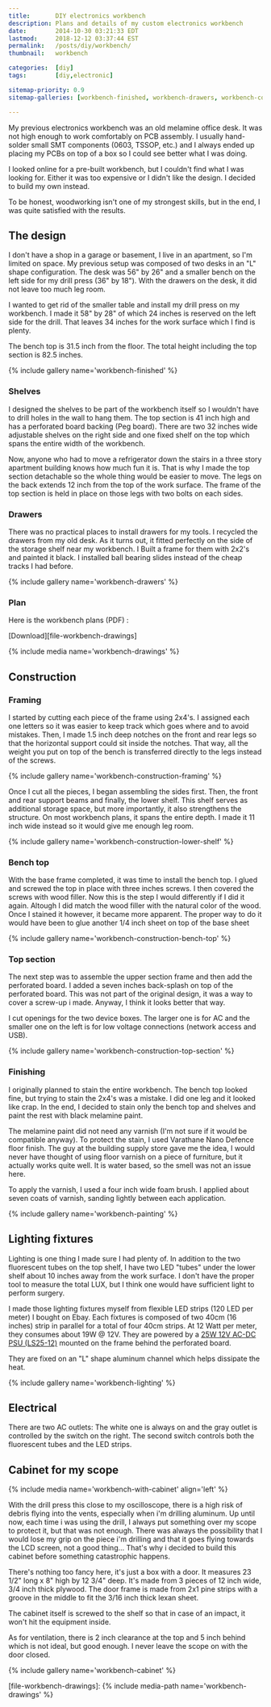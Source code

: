```yaml
---
title:       DIY electronics workbench
description: Plans and details of my custom electronics workbench
date:        2014-10-30 03:21:33 EDT
lastmod:     2018-12-12 03:37:44 EST
permalink:   /posts/diy/workbench/
thumbnail:   workbench

categories:  [diy]
tags:        [diy,electronic]

sitemap-priority: 0.9
sitemap-galleries: [workbench-finished, workbench-drawers, workbench-construction-framing, workbench-construction-lower-shelf, workbench-construction-bench-top, workbench-construction-top-section, workbench-painting, workbench-lighting, workbench-cabinet]

---
```


My previous electronics workbench was an old melamine office desk. It was not high enough to work comfortably on PCB assembly. I usually hand-solder small SMT components (0603, TSSOP, etc.) and I always ended up placing my PCBs on top of a box so I could see better what I was doing.

I looked online for a pre-built workbench, but I couldn't find what I was looking for. Either it was too expensive or I didn't like the design. I decided to build my own instead.

To be honest, woodworking isn't one of my strongest skills, but in the end, I was quite satisfied with the results.

<!--more-->

<!--thumbnail-->

## The design

I don't have a shop in a garage or basement, I live in an apartment, so I'm limited on space. My previous setup was composed of two desks in an "L" shape configuration. The desk was 56" by 26" and a smaller bench on the left side for my drill press (36" by 18"). With the drawers on the desk, it did not leave too much leg room.

I wanted to get rid of the smaller table and install my drill press on my workbench. I made it 58" by 28" of which 24 inches is reserved on the left side for the drill. That leaves 34 inches for the work surface which I find is plenty.

The bench top is 31.5 inch from the floor. The total height including the top section is 82.5 inches.

{% include gallery name='workbench-finished' %}

### Shelves

I designed the shelves to be part of the workbench itself so I wouldn't have to drill holes in the wall to hang them. The top section is 41 inch high and has a perforated board backing (Peg board). There are two 32 inches wide adjustable shelves on the right side and one fixed shelf on the top which spans the entire width of the workbench.

Now, anyone who had to move a refrigerator down the stairs in a three story apartment building knows how much fun it is. That is why I made the top section detachable so the whole thing would be easier to move. The legs on the back extends 12 inch from the top of the work surface. The frame of the top section is held in place on those legs with two bolts on each sides.

### Drawers

There was no practical places to install drawers for my tools. I recycled the drawers from my old desk. As it turns out, it fitted perfectly on the side of the storage shelf near my workbench. I Built a frame for them with 2x2's and painted it black. I installed ball bearing slides instead of the cheap tracks I had before.

{% include gallery name='workbench-drawers' %}

### Plan

Here is the workbench plans (PDF) :

[Download][file-workbench-drawings]

{% include media name='workbench-drawings' %}


## Construction

### Framing

I started by cutting each piece of the frame using 2x4's. I assigned each one letters so it was easier to keep track which goes where and to avoid mistakes. Then, I made 1.5 inch deep notches on the front and rear legs so that the horizontal support could sit inside the notches. That way, all the weight you put on top of the bench is transferred directly to the legs instead of the screws.

{% include gallery name='workbench-construction-framing' %}

Once I cut all the pieces, I began assembling the sides first. Then, the front and rear support beams and finally, the lower shelf. This shelf serves as additional storage space, but more importantly, it also strengthens the structure. On most workbench plans, it spans the entire depth. I made it 11 inch wide instead so it would give me enough leg room.

{% include gallery name='workbench-construction-lower-shelf' %}

### Bench top

With the base frame completed, it was time to install the bench top. I glued and screwed the top in place with three inches screws. I then covered the screws with wood filler. Now this is the step I would differently if I did it again. Altough I did match the wood filler with the natural color of the wood. Once I stained it however, it became more apparent. The proper way to do it would have been to glue another 1/4 inch sheet on top of the base sheet

{% include gallery name='workbench-construction-bench-top' %}

### Top section

The next step was to assemble the upper section frame and then add the perforated board. I added a seven inches back-splash on top of the perforated board. This was not part of the original design, it was a way to cover a screw-up i made. Anyway, I think it looks better that way.

I cut openings for the two device boxes. The larger one is for AC and the smaller one on the left is for low voltage connections (network access and USB).

{% include gallery name='workbench-construction-top-section' %}

### Finishing

I originally planned to stain the entire workbench. The bench top looked fine, but trying to stain the 2x4's was a mistake. I did one leg and it looked like crap. In the end, I decided to stain only the bench top and shelves and paint the rest with black melamine paint.

The melamine paint did not need any varnish (I'm not sure if it would be compatible anyway). To protect the stain, I used Varathane Nano Defence floor finish. The guy at the building supply store gave me the idea, I would never have thought of using floor varnish on a piece of furniture, but it actually works quite well. It is water based, so the smell was not an issue here.

To apply the varnish, I used a four inch wide foam brush. I applied about seven coats of varnish, sanding lightly between each application.

{% include gallery name='workbench-painting' %}

## Lighting fixtures

Lighting is one thing I made sure I had plenty of. In addition to the two fluorescent tubes on the top shelf, I have two LED "tubes" under the lower shelf about 10 inches away from the work surface. I don't have the proper tool to measure the total LUX, but I think one would have sufficient light to perform surgery.

I made those lighting fixtures myself from flexible LED strips (120 LED per meter) I bought on Ebay. Each fixtures is composed of two 40cm (16 inches) strip in parallel for a total of four 40cm strips. At 12 Watt per meter, they consumes about 19W @ 12V. They are powered by a [25W 12V AC-DC PSU (LS25-12)][product-link-psu] mounted on the frame behind the perforated board.

They are fixed on an "L" shape aluminum channel which helps dissipate the heat.

{% include gallery name='workbench-lighting' %}

## Electrical

There are two AC outlets: The white one is always on and the gray outlet is controlled by the switch on the right. The second switch controls both the fluorescent tubes and the LED strips.


## Cabinet for my scope


{% include media name='workbench-with-cabinet' align='left' %}

With the drill press this close to my oscilloscope, there is a high risk of debris flying into the vents, especially when i'm drilling aluminum. Up until now, each time i was using the drill, I always put something over my scope to protect it, but that was not enough. There was always the possibility that I would lose my grip on the piece i'm drilling and that it goes flying towards the LCD screen, not a good thing... That's why i decided to build this cabinet before something catastrophic happens.

There's nothing too fancy here, it's just a box with a door. It measures 23 1/2" long x 8" high by 12 3/4" deep. It's made from 3 pieces of 12 inch wide, 3/4 inch thick plywood. The door frame is made from 2x1 pine strips with a groove in the middle to fit the 3/16 inch thick lexan sheet.

The cabinet itself is screwed to the shelf so that in case of an impact, it won't hit the equipment inside.

As for ventilation, there is 2 inch clearance at the top and 5 inch behind which is not ideal, but good enough. I never leave the scope on with the door closed.

{% include gallery name='workbench-cabinet' %}



[product-link-psu]: https://www.digikey.com/product-detail/en/LS25-12/285-1884-ND

[file-workbench-drawings]: {% include media-path name='workbench-drawings' %}

